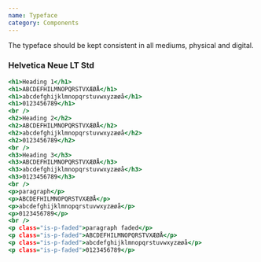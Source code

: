 ```yaml
---
name: Typeface
category: Components
---
```

The typeface should be kept consistent in all mediums, physical and digital.

### Helvetica Neue LT Std
```search-fields.html
<h1>Heading 1</h1>
<h1>ABCDEFHILMNOPQRSTVXÆØÅ</h1>
<h1>abcdefghijklmnopqrstuvwxyzæøå</h1>
<h1>0123456789</h1>
<br />
<h2>Heading 2</h2>
<h2>ABCDEFHILMNOPQRSTVXÆØÅ</h2>
<h2>abcdefghijklmnopqrstuvwxyzæøå</h2>
<h2>0123456789</h2>
<br />
<h3>Heading 3</h3>
<h3>ABCDEFHILMNOPQRSTVXÆØÅ</h3>
<h3>abcdefghijklmnopqrstuvwxyzæøå</h3>
<h3>0123456789</h3>
<br />
<p>paragraph</p>
<p>ABCDEFHILMNOPQRSTVXÆØÅ</p>
<p>abcdefghijklmnopqrstuvwxyzæøå</p>
<p>0123456789</p>
<br />
<p class="is-p-faded">paragraph faded</p>
<p class="is-p-faded">ABCDEFHILMNOPQRSTVXÆØÅ</p>
<p class="is-p-faded">abcdefghijklmnopqrstuvwxyzæøå</p>
<p class="is-p-faded">0123456789</p>
```
